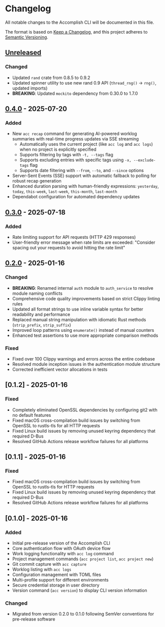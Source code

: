# Changelog

All notable changes to the Accomplish CLI will be documented in this file.

The format is based on [Keep a Changelog](https://keepachangelog.com/en/1.0.0/),
and this project adheres to [Semantic Versioning](https://semver.org/spec/v2.0.0.html).

## [Unreleased]

### Changed
- Updated `rand` crate from 0.8.5 to 0.9.2
- Updated spinner utility to use new rand 0.9 API (`thread_rng()` → `rng()`, updated imports)
- **BREAKING**: Updated `mockito` dependency from 0.30.0 to 1.7.0

## [0.4.0] - 2025-07-20

### Added
- New `acc recap` command for generating AI-powered worklog summaries with real-time progress updates via SSE streaming
  - Automatically uses the current project (like `acc log` and `acc logs`) when no project is explicitly specified
  - Supports filtering by tags with `-t, --tags` flag
  - Supports excluding entries with specific tags using `-x, --exclude-tags` flag
  - Supports date filtering with `--from`, `--to`, and `--since` options
- Server-Sent Events (SSE) support with automatic fallback to polling for robust recap generation
- Enhanced duration parsing with human-friendly expressions: `yesterday`, `today`, `this-week`, `last-week`, `this-month`, `last-month`
- Dependabot configuration for automated dependency updates

## [0.3.0] - 2025-07-18

### Added
- Rate limiting support for API requests (HTTP 429 responses)
- User-friendly error message when rate limits are exceeded: "Consider spacing out your requests to avoid hitting the rate limit"

## [0.2.0] - 2025-01-16

### Changed
- **BREAKING**: Renamed internal `auth` module to `auth_service` to resolve module naming conflicts
- Comprehensive code quality improvements based on strict Clippy linting rules
- Updated all format strings to use inline variable syntax for better readability and performance
- Replaced manual string manipulation with idiomatic Rust methods (`strip_prefix`, `strip_suffix`)
- Improved loop patterns using `enumerate()` instead of manual counters
- Enhanced test assertions to use more appropriate comparison methods

### Fixed
- Fixed over 100 Clippy warnings and errors across the entire codebase
- Resolved module inception issues in the authentication module structure
- Corrected inefficient vector allocations in tests

## [0.1.2] - 2025-01-16

### Fixed
- Completely eliminated OpenSSL dependencies by configuring git2 with no default features
- Fixed macOS cross-compilation build issues by switching from OpenSSL to rustls-tls for all HTTP requests
- Fixed Linux build issues by removing unused keyring dependency that required D-Bus
- Resolved GitHub Actions release workflow failures for all platforms

## [0.1.1] - 2025-01-16

### Fixed
- Fixed macOS cross-compilation build issues by switching from OpenSSL to rustls-tls for HTTP requests
- Fixed Linux build issues by removing unused keyring dependency that required D-Bus
- Resolved GitHub Actions release workflow failures for all platforms

## [0.1.0] - 2025-01-16

### Added
- Initial pre-release version of the Accomplish CLI
- Core authentication flow with OAuth device flow
- Work logging functionality with `acc log` command
- Project management commands (`acc project list`, `acc project new`)
- Git commit capture with `acc capture`
- Worklog listing with `acc logs`
- Configuration management with TOML files
- Multi-profile support for different environments
- Secure credential storage in user directory
- Version command (`acc version`) to display CLI version information

### Changed
- Migrated from version 0.2.0 to 0.1.0 following SemVer conventions for pre-release software

[Unreleased]: https://github.com/typhoonworks/accomplish-cli/compare/v0.4.0...HEAD
[0.4.0]: https://github.com/typhoonworks/accomplish-cli/compare/v0.3.0...v0.4.0
[0.3.0]: https://github.com/typhoonworks/accomplish-cli/compare/v0.2.0...v0.3.0
[0.2.0]: https://github.com/typhoonworks/accomplish-cli/compare/v0.1.2...v0.2.0
